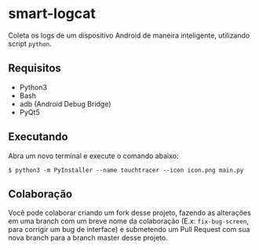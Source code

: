 # smart-logcat

Coleta os logs de um dispositivo Android de maneira inteligente, utilizando script ```python```.

## Requisitos

* Python3
* Bash
* adb (Android Debug Bridge)
* PyQt5

## Executando

Abra um novo terminal e execute o comando abaixo:

```shell
$ python3 -m PyInstaller --name touchtracer --icon icon.png main.py
```

## Colaboração

Você pode colaborar criando um fork desse projeto, fazendo as alterações em uma branch com um breve nome da colaboração (E.x: ```fix-bug-screen```, para corrigir um bug de interface) e submetendo um Pull Request com sua nova branch para a branch master desse projeto.
